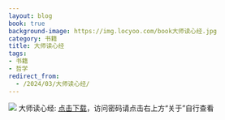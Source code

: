 ```yaml
---
layout: blog
book: true
background-image: https://img.locyoo.com/book大师读心经.jpg
category: 书籍
title: 大师读心经
tags:
- 书籍
- 哲学
redirect_from:
  - /2024/03/大师读心经/
---
```

![](https://img.locyoo.com/book大师读心经.jpg)
大师读心经: <a name = "ref1" href="https://url18.ctfile.com/f/50983618-1269463285-1b1370?p=3619">点击下载</a>，访问密码请点击右上方“关于”自行查看